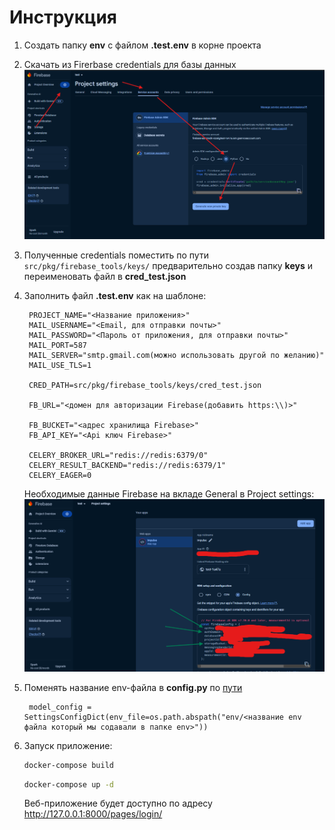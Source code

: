 # Инструкция


1. Создать папку **env** c файлом **.test.env** в корне проекта
2. Скачать из Firerbase credentials для базы данных
    ![img.png](img.png)
3. Полученные credentials поместить по пути `src/pkg/firebase_tools/keys/` предварительно создав папку **keys** и переименовать файл в **cred_test.json**
4. Заполнить файл **.test.env** как на шаблоне:
   ```
    PROJECT_NAME="<Название приложения>"
    MAIL_USERNAME="<Email, для отправки почты>"
    MAIL_PASSWORD="<Пароль от приложения, для отправки почты>"
    MAIL_PORT=587
    MAIL_SERVER="smtp.gmail.com(можно использовать другой по желанию)"
    MAIL_USE_TLS=1

    CRED_PATH=src/pkg/firebase_tools/keys/cred_test.json

    FB_URL="<домен для авторизации Firebase(добавить https:\\)>"

    FB_BUCKET="<адрес хранилища Firebase>"
    FB_API_KEY="<Api ключ Firebase>"
    
    CELERY_BROKER_URL="redis://redis:6379/0"
    CELERY_RESULT_BACKEND="redis://redis:6379/1"
    CELERY_EAGER=0
   ```
   Необходимые данные Firebase на вкладе General в Project settings:
    ![img_1.png](img_1.png)
5. Поменять название env-файла в **config.py** по [пути](src/configuration/config.py)
   ```
    model_config = SettingsConfigDict(env_file=os.path.abspath("env/<название env файла который мы содавали в папке env>"))
    ```
    
6. Запуск приложение:
     ```bash
    docker-compose build
    ```
    ```bash
    docker-compose up -d
    ```
   Веб-приложение будет доступно по адресу http://127.0.0.1:8000/pages/login/
